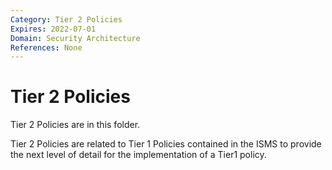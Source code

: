 ```yaml
---
Category: Tier 2 Policies
Expires: 2022-07-01
Domain: Security Architecture
References: None
---
```


# Tier 2 Policies
Tier 2 Policies are in this folder.

Tier 2 Policies are related to Tier 1 Policies contained in the ISMS to provide the next level of detail for the implementation of a Tier1 policy.

